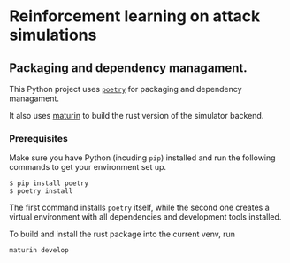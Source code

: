 # Reinforcement learning on attack simulations

## Packaging and dependency managament.

This Python project uses [`poetry`](https://python-poetry.org)
for packaging and dependency managament.

It also uses [maturin](https://github.com/PyO3/maturin) to build the rust version of the simulator backend.

### Prerequisites

Make sure you have Python (incuding `pip`) installed and
run the following commands to get your environment set up.

```
$ pip install poetry
$ poetry install
```

The first command installs `poetry` itself, while the second one
creates a virtual environment with all dependencies and development
tools installed.

To build and install the rust package into the current venv, run

```
maturin develop
```
